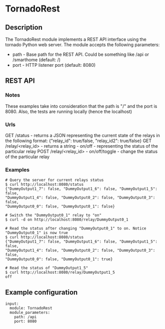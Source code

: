 # TornadoRest

## Description

The TornadoRest module implements a REST API interface using the tornado Python web server.
The module accepts the following parameters:
* path - Base path for the REST API. Could be something like /api or /smarthome (default: /)
* port - HTTP listener port (default: 8080)

## REST API

### Notes
These examples take into consideration that the path is "/" and the port is 8080. Also, the tests are running locally (hence the localhost)

### Urls

GET /status - returns a JSON representing the current state of the relays in the following format: {"relay_id": true/false, "relay_id2": true/false} 
GET /relay/<relay_id> - returns a string - on/off - representing the status of the particular relay 
POST /relay/<relay_id> - on/off/toggle - change the status of the particular relay 

### Examples

```
# Query the server for current relays status
$ curl http://localhost:8080/status
{"DummyOutput1_7": false, "DummyOutput1_6": false, "DummyOutput1_5": false,
"DummyOutput1_4": false, "DummyOutput0_2": false, "DummyOutput0_3": false,
"DummyOutput0_0": false, "DummyOutput0_1": false}

# Switch the "DummyOutput0_1" relay to "on"
$ curl -d on http://localhost:8080/relay/DummyOutput0_1

# Read the status after changing "DummyOutput0_1" to on. Notice "DummyOutput0_1" is now true
$ curl http://localhost:8080/status
{"DummyOutput1_7": false, "DummyOutput1_6": false, "DummyOutput1_5": false,
"DummyOutput1_4": false, "DummyOutput0_2": false, "DummyOutput0_3": false,
"DummyOutput0_0": false, "DummyOutput0_1": true}

# Read the status of "DummyOutput1_5"
$ curl http://localhost:8080/relay/DummyOutput1_5
off
```

## Example configuration

```
input:
  module: TornadoRest
  module_parameters:
    path: /api
    port: 8080
```
